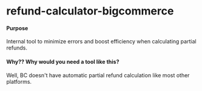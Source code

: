 # refund-calculator-bigcommerce

#### Purpose

Internal tool to minimize errors and boost efficiency when calculating partial refunds.

#### Why?? Why would you need a tool like this?

Well, BC doesn't have automatic partial refund calculation like most other platforms.
